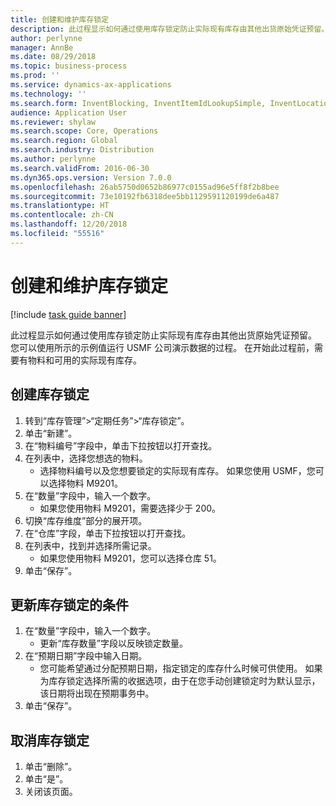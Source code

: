 ```yaml
---
title: 创建和维护库存锁定
description: 此过程显示如何通过使用库存锁定防止实际现有库存由其他出货原始凭证预留。
author: perlynne
manager: AnnBe
ms.date: 08/29/2018
ms.topic: business-process
ms.prod: ''
ms.service: dynamics-ax-applications
ms.technology: ''
ms.search.form: InventBlocking, InventItemIdLookupSimple, InventLocationIdLookup
audience: Application User
ms.reviewer: shylaw
ms.search.scope: Core, Operations
ms.search.region: Global
ms.search.industry: Distribution
ms.author: perlynne
ms.search.validFrom: 2016-06-30
ms.dyn365.ops.version: Version 7.0.0
ms.openlocfilehash: 26ab5750d0652b86977c0155ad96e5ff8f2b8bee
ms.sourcegitcommit: 73e10192fb6318dee5bb1129591120199de6a487
ms.translationtype: HT
ms.contentlocale: zh-CN
ms.lasthandoff: 12/20/2018
ms.locfileid: "55516"
---
```

# <a name="create-and-maintain-an-inventory-blocking"></a>创建和维护库存锁定

[!include [task guide banner](../../includes/task-guide-banner.md)]

此过程显示如何通过使用库存锁定防止实际现有库存由其他出货原始凭证预留。 您可以使用所示的示例值运行 USMF 公司演示数据的过程。 在开始此过程前，需要有物料和可用的实际现有库存。


## <a name="create-an-inventory-blocking"></a>创建库存锁定
1. 转到“库存管理”>“定期任务”>“库存锁定”。
2. 单击“新建”。
3. 在“物料编号”字段中，单击下拉按钮以打开查找。
4. 在列表中，选择您想选的物料。 
    * 选择物料编号以及您想要锁定的实际现有库存。 如果您使用 USMF，您可以选择物料 M9201。  
5. 在“数量”字段中，输入一个数字。
    * 如果您使用物料 M9201，需要选择少于 200。  
6. 切换“库存维度”部分的展开项。
7. 在“仓库”字段，单击下拉按钮以打开查找。
8. 在列表中，找到并选择所需记录。
    * 如果您使用物料 M9201，您可以选择仓库 51。  
9. 单击“保存”。

## <a name="update-the-conditions-of-the-inventory-blocking"></a>更新库存锁定的条件
1. 在“数量”字段中，输入一个数字。
    * 更新“库存数量”字段以反映锁定数量。  
2. 在“预期日期”字段中输入日期。
    * 您可能希望通过分配预期日期，指定锁定的库存什么时候可供使用。 如果为库存锁定选择所需的收据选项，由于在您手动创建锁定时为默认显示，该日期将出现在预期事务中。  
3. 单击“保存”。

## <a name="remove-the-inventory-blocking"></a>取消库存锁定
1. 单击“删除”。
2. 单击“是”。
3. 关闭该页面。

